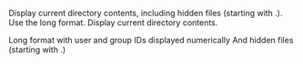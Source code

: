 Display current directory contents, including hidden files (starting with .). Use the long format.
Display current directory contents.

Long format
with user and group IDs displayed numerically
And hidden files (starting with .)
